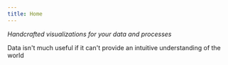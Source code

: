 ```yaml
---
title: Home
---
```

*Handcrafted visualizations for your data and processes*

Data isn't much useful if it can't provide an intuitive understanding of the world
